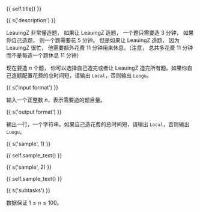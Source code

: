 {{ self.title() }}

{{ s('description') }}

LeauingZ 非常懂造题， 如果让 LeauingZ  造题， 一个题只需要造 $3$ 分钟， 如果你自己造题， 则一个题需要花 $5$ 分钟。 但是如果让 LeauingZ 造题， 因为 LeauingZ 很忙， 他需要额外花费 $11$ 分钟用来休息。（注意， 总共多花费 $11$ 分钟而不是每造一个题休息 $11$ 分钟）

现在要造 $n$ 个题， 你可以选择自己造完或者让 LeauingZ 造完所有题。如果你自己造题配置花费的总时间短，请输出 `Local`，否则输出 `Luogu`。

{{ s('input format') }}

输入一个正整数 $n$，表示需要造的题目量。

{{ s('output format') }}

输出一行，一个字符串。如果自己造花费的总时间短，请输出 `Local`，否则输出 `Luogu`。

{{ s('sample', 1) }}

{{ self.sample_text() }}

{{ s('sample', 2) }}

{{ self.sample_text() }}

{{ s('subtasks') }}

数据保证 $1 \leq n\leq 100$。
